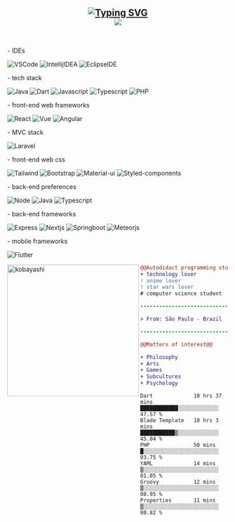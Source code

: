 <h2 align="center">
   <a href="https://git.io/typing-svg"><img src="https://readme-typing-svg.herokuapp.com?font=Fira+Code&pause=1000&color=27F716&width=435&lines=Hi%2C+i'm+Sophi;Full-stack+developer" alt="Typing SVG" /></a>
   <br>
   <img src="https://komarev.com/ghpvc/?username=TravisRoad&color=red](https://komarev.com/ghpvc/?username=sophiecalixto&color=green" />
   
</h2>

<br>

<div>
   
   <p> - IDEs </p>
   
   <img alt="VSCode" src="https://img.shields.io/badge/-VSCode-000?&logo=Visual%20Studio%20Code&logoColor=007ACC" />
   <img alt="IntellijIDEA" src="https://img.shields.io/badge/-Intellij%20IDEA-000?&logo=Intellij%20IDEA&logoColor=FC444F" />
   <img alt="EclipseIDE" src="https://img.shields.io/badge/-Eclipse-000?&logo=Eclipse&logoColor=FFF" />
   
   <br>
   
   <p> - tech stack </p>
   
   ![Java](https://img.shields.io/badge/-Java-000?&logo=java&logoColor=C21325)
   ![Dart](https://img.shields.io/badge/-Dart-000?&logo=dart&logoColor=009dff)
   ![Javascript](https://img.shields.io/badge/-Javascript-000?&logo=javascript&logoColor=ffd900)
   ![Typescript](https://img.shields.io/badge/-Typescript-000?&logo=typescript&logoColor=05f)
   ![PHP](https://img.shields.io/badge/-PHP-000?&logo=php&logoColor=00bfff)
   
   <p> - front-end web frameworks </p>
   
   ![React](https://img.shields.io/badge/-React-000?&logo=react&logoColor=00c3ff)
   ![Vue](https://img.shields.io/badge/-Vue-000?&logo=vue&logoColor=00ff62)
   ![Angular](https://img.shields.io/badge/-Angular-000?&logo=angular&logoColor=ff001e)
   
   <p> - MVC stack </p>
   
   ![Laravel](https://img.shields.io/badge/-Laravel-000?&logo=laravel&logoColor=ff001e)
   
   <p> - front-end web css </p>
   
   ![Tailwind](https://img.shields.io/badge/-Tailwind-000?&logo=tailwind&logoColor=00bfff)
   ![Bootstrap](https://img.shields.io/badge/-Bootstrap-000?&logo=bootstrap&logoColor=ea00ff)
   ![Material-ui](https://img.shields.io/badge/-Material-000?&logo=material&logoColor=ea00ff)
   ![Styled-components](https://img.shields.io/badge/-Styled%20Components-000?&logo=material&logoColor=ea00ff)
   
   <p> - back-end preferences </p>
   
   ![Node](https://img.shields.io/badge/-Nodejs-000?&logo=nodejsl&logoColor=ff001e)
   ![Java](https://img.shields.io/badge/-Java-000?&logo=java&logoColor=C21325)
   ![Typescript](https://img.shields.io/badge/-Typescript-000?&logo=typescript&logoColor=05f)
   
   <p> - back-end frameworks </p>
   
   ![Express](https://img.shields.io/badge/-Express-000?&logo=expressl&logoColor=ff001e)
   ![Nextjs](https://img.shields.io/badge/-Nextjs-000?&logo=nextjsl&logoColor=ff001e)
   ![Springboot](https://img.shields.io/badge/-Java%20Springboot-000?&logo=Springl&logoColor=ff001e)
   ![Meteorjs](https://img.shields.io/badge/-Meteorjs-000?&logo=meteorjsl&logoColor=ff001e)
   
   <p> - mobile frameworks </p>
   
   ![Flutter](https://img.shields.io/badge/-Flutter-000?&logo=flutter&logoColor=0af)
   
</div>

<div>

   <img align="left" width="300" src="https://media.tenor.com/ADe3BUYP3jUAAAAd/kobayashi-dragon-maid.gif" alt="kobayashi" />
   
   ```diff
   @@Autodidact programming student@@
   + technology lover
   ! anime lover
   ! star wars lover
   # computer science student
   
   ----------------------------------
   
   > From: São Paulo - Brazil
   
   ----------------------------------
   
   @@Matters of interest@@
   
   + Philosophy
   + Arts
   + Games
   + Subcultures
   + Psychology
   ```
   
</div>

<!--START_SECTION:waka-->

```text
Dart             10 hrs 37 mins  ████████████░░░░░░░░░░░░░   47.57 %
Blade Template   10 hrs 3 mins   ███████████▒░░░░░░░░░░░░░   45.04 %
PHP              50 mins         █░░░░░░░░░░░░░░░░░░░░░░░░   03.75 %
YAML             14 mins         ▒░░░░░░░░░░░░░░░░░░░░░░░░   01.05 %
Groovy           12 mins         ▒░░░░░░░░░░░░░░░░░░░░░░░░   00.95 %
Properties       11 mins         ▒░░░░░░░░░░░░░░░░░░░░░░░░   00.82 %
```

<!--END_SECTION:waka-->
